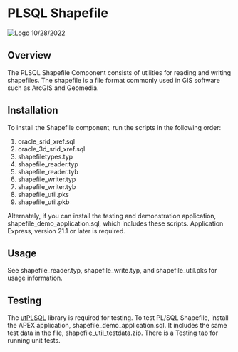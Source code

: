 # PLSQL Shapefile 
![Logo](shapefile_logo.png)
10/28/2022

## Overview
The PLSQL Shapefile Component consists of utilities for reading and writing shapefiles. The shapefile is a file format commonly used in GIS software such as ArcGIS and Geomedia. 

## Installation
To install the Shapefile component, run the scripts in the following order:

1. oracle_srid_xref.sql
2. oracle_3d_srid_xref.sql
3. shapefiletypes.typ
4. shapefile_reader.typ
5. shapefile_reader.tyb
6. shapefile_writer.typ
7. shapefile_writer.tyb
8. shapefile_util.pks
9. shapefile_util.pkb

Alternately, if you can install the testing and demonstration application, shapefile_demo_application.sql, which includes these scripts. Application Express, version 21.1 or later is required.

## Usage 
See shapefile_reader.typ, shapefile_write.typ, and shapefile_util.pks for usage information.

## Testing
The [utPLSQL](https://github.com/utPLSQL/utPLSQL) library is required for testing. To test PL/SQL Shapefile, install the APEX application, shapefile_demo_application.sql. It includes the same test data in the file, shapefile_util_testdata.zip. There is a Testing tab for running unit tests.


